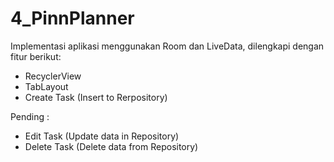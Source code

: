 # 4_PinnPlanner

Implementasi aplikasi menggunakan Room dan LiveData, dilengkapi dengan fitur berikut:
- RecyclerView
- TabLayout
- Create Task (Insert to Rerpository)

Pending : 
- Edit Task (Update data in Repository)
- Delete Task (Delete data from Repository)
